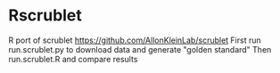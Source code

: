 # Rscrublet
R port of scrublet https://github.com/AllonKleinLab/scrublet
First run run.scrublet.py to download data and generate "golden standard"
Then run.scrublet.R and compare results
